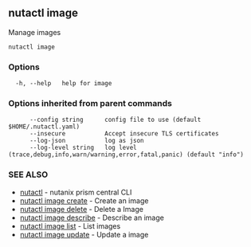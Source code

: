 ## nutactl image

Manage images

```
nutactl image
```

### Options

```
  -h, --help   help for image
```

### Options inherited from parent commands

```
      --config string      config file to use (default $HOME/.nutactl.yaml)
      --insecure           Accept insecure TLS certificates
      --log-json           log as json
      --log-level string   log level (trace,debug,info,warn/warning,error,fatal,panic) (default "info")
```

### SEE ALSO

* [nutactl](nutactl.md)	 - nutanix prism central CLI
* [nutactl image create](nutactl_image_create.md)	 - Create an image
* [nutactl image delete](nutactl_image_delete.md)	 - Delete a Image
* [nutactl image describe](nutactl_image_describe.md)	 - Describe an image
* [nutactl image list](nutactl_image_list.md)	 - List images
* [nutactl image update](nutactl_image_update.md)	 - Update a image

